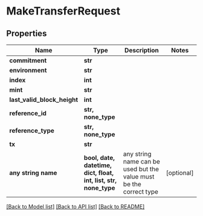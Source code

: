 # MakeTransferRequest


## Properties
Name | Type | Description | Notes
------------ | ------------- | ------------- | -------------
**commitment** | **str** |  | 
**environment** | **str** |  | 
**index** | **int** |  | 
**mint** | **str** |  | 
**last_valid_block_height** | **int** |  | 
**reference_id** | **str, none_type** |  | 
**reference_type** | **str, none_type** |  | 
**tx** | **str** |  | 
**any string name** | **bool, date, datetime, dict, float, int, list, str, none_type** | any string name can be used but the value must be the correct type | [optional]

[[Back to Model list]](../README.md#documentation-for-models) [[Back to API list]](../README.md#documentation-for-api-endpoints) [[Back to README]](../README.md)



